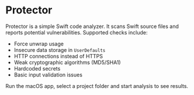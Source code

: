 # Protector

Protector is a simple Swift code analyzer. It scans Swift source files and reports potential vulnerabilities. Supported checks include:

- Force unwrap usage
- Insecure data storage in `UserDefaults`
- HTTP connections instead of HTTPS
- Weak cryptographic algorithms (MD5/SHA1)
- Hardcoded secrets
- Basic input validation issues

Run the macOS app, select a project folder and start analysis to see results.
